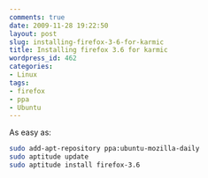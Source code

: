 ```yaml
---
comments: true
date: 2009-11-28 19:22:50
layout: post
slug: installing-firefox-3-6-for-karmic
title: Installing firefox 3.6 for karmic
wordpress_id: 462
categories:
- Linux
tags:
- firefox
- ppa
- Ubuntu
---
```


As easy as:

```bash
sudo add-apt-repository ppa:ubuntu-mozilla-daily
sudo aptitude update
sudo aptitude install firefox-3.6
```
